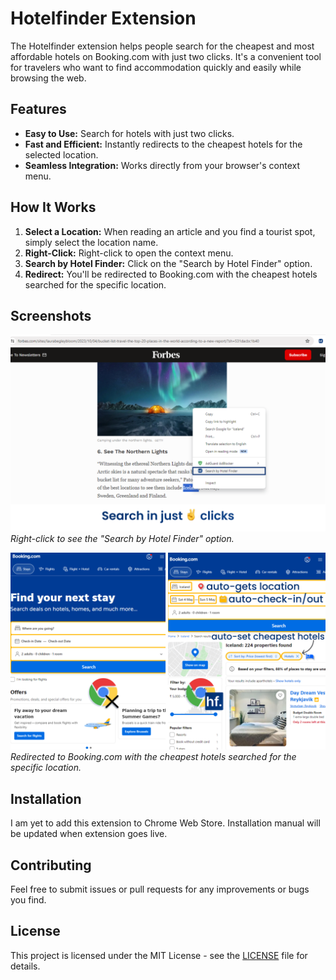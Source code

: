 # Hotelfinder Extension

The Hotelfinder extension helps people search for the cheapest and most affordable hotels on Booking.com with just two clicks. It's a convenient tool for travelers who want to find accommodation quickly and easily while browsing the web.

## Features

- **Easy to Use:** Search for hotels with just two clicks.
- **Fast and Efficient:** Instantly redirects to the cheapest hotels for the selected location.
- **Seamless Integration:** Works directly from your browser's context menu.

## How It Works

1. **Select a Location:** When reading an article and you find a tourist spot, simply select the location name.
2. **Right-Click:** Right-click to open the context menu.
3. **Search by Hotel Finder:** Click on the "Search by Hotel Finder" option.
4. **Redirect:** You'll be redirected to Booking.com with the cheapest hotels searched for the specific location.

## Screenshots

![Context Menu Option](extensionimages/Screenshot2.png)
*Right-click to see the "Search by Hotel Finder" option.*

![Search Results](extensionimages/Screenshot3.png)
*Redirected to Booking.com with the cheapest hotels searched for the specific location.*

## Installation

I am yet to add this extension to Chrome Web Store. Installation manual will be updated when extension goes live.

## Contributing

Feel free to submit issues or pull requests for any improvements or bugs you find.

## License

This project is licensed under the MIT License - see the [LICENSE](LICENSE) file for details.
